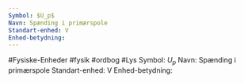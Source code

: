 ```yaml
---
Symbol: $U_p$
Navn: Spænding i primærspole
Standart-enhed: V
Enhed-betydning:
---
```

#Fysiske-Enheder #fysik #ordbog #Lys 
Symbol: $U_p$
Navn: Spænding i primærspole
Standart-enhed: V
Enhed-betydning: